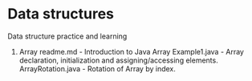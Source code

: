 # Data structures
Data structure practice and learning

1. Array
readme.md - Introduction to Java Array
Example1.java - Array declaration, initialization and assigning/accessing elements.
ArrayRotation.java - Rotation of Array by index.

